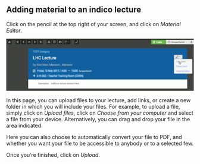 
Adding material to an indico lecture
------------------------------------

Click on the pencil at the top right of your screen, and click on _Material Editor_.


![](/assets/lecture_material.png)

In this page, you can upload files to your lecture, add links, or create a new folder in which you will include your files.
For example, to upload a file, simply click on _Upload files_, click on _Choose from your computer_ and select a file from your device.
Alternatively, you can drag and drop your file in the area indicated.


Here you can also choose to automatically convert your file to PDF, and whether you want your file to be accessible to anybody or to a selected few.

Once you’re finished, click on _Upload_.

